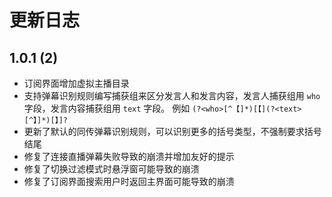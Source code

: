 更新日志
======

## 1.0.1 (2)

- 订阅界面增加虚拟主播目录
- 支持弹幕识别规则编写捕获组来区分发言人和发言内容，发言人捕获组用 `who` 字段，发言内容捕获组用 `text` 字段。
  例如 `(?<who>[^【]*)[【](?<text>[^】]*)[】]?`
- 更新了默认的同传弹幕识别规则，可以识别更多的括号类型，不强制要求括号结尾
- 修复了连接直播弹幕失败导致的崩溃并增加友好的提示
- 修复了切换过滤模式时悬浮窗可能导致的崩溃
- 修复了订阅界面搜索用户时返回主界面可能导致的崩溃
